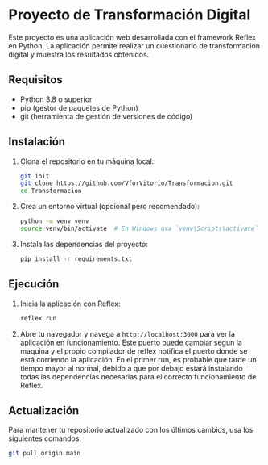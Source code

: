 # Proyecto de Transformación Digital

Este proyecto es una aplicación web desarrollada con el framework Reflex en Python. La aplicación permite realizar un cuestionario de transformación digital y muestra los resultados obtenidos.

## Requisitos

- Python 3.8 o superior
- pip (gestor de paquetes de Python)
- git (herramienta de gestión de versiones de código)

## Instalación

1. Clona el repositorio en tu máquina local:

   ```sh
   git init
   git clone https://github.com/VforVitorio/Transformacion.git
   cd Transformacion
   ```

2. Crea un entorno virtual (opcional pero recomendado):

   ```sh
   python -m venv venv
   source venv/bin/activate  # En Windows usa `venv\Scripts\activate`
   ```

3. Instala las dependencias del proyecto:

   ```sh
   pip install -r requirements.txt
   ```

## Ejecución

1. Inicia la aplicación con Reflex:

   ```sh
   reflex run
   ```

2. Abre tu navegador y navega a `http://localhost:3000` para ver la aplicación en funcionamiento. Este puerto puede cambiar segun la maquina y el propio compilador de reflex notifica el puerto donde se está corriendo la aplicación. En el primer run, es probable que tarde un tiempo mayor al normal, debido a que por debajo estará instalando todas las dependencias necesarias para el correcto funcionamiento de Reflex.

## Actualización

Para mantener tu repositorio actualizado con los últimos cambios, usa los siguientes comandos:

```sh
git pull origin main
```
